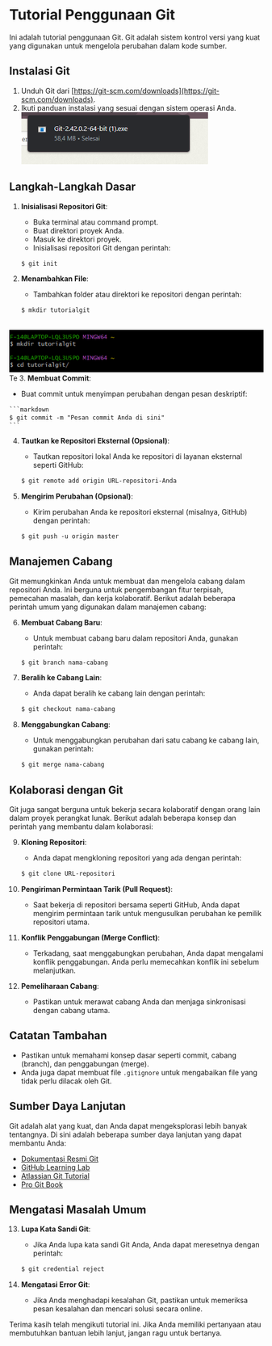 # Tutorial Penggunaan Git

Ini adalah tutorial penggunaan Git. Git adalah sistem kontrol versi yang kuat yang digunakan untuk mengelola perubahan dalam kode sumber.

## Instalasi Git

1. Unduh Git dari [https://git-scm.com/downloads](https://git-scm.com/downloads).
2. Ikuti panduan instalasi yang sesuai dengan sistem operasi Anda.
![Teks Alt](gambar1.png)

## Langkah-Langkah Dasar

1. **Inisialisasi Repositori Git**:
   - Buka terminal atau command prompt.
   - Buat direktori proyek Anda.
   - Masuk ke direktori proyek.
   - Inisialisasi repositori Git dengan perintah:
    
    ```markdown
    $ git init
    ```

2. **Menambahkan File**:
   - Tambahkan folder atau direktori ke repositori dengan perintah:
    
    ```markdown
    $ mkdir tutorialgit
  
    ```
  ![ks Alt](gambar2.png)Te
3. **Membuat Commit**:
   - Buat commit untuk menyimpan perubahan dengan pesan deskriptif:
     
    ```markdown
    $ git commit -m "Pesan commit Anda di sini"
    ```

4. **Tautkan ke Repositori Eksternal (Opsional)**:
   - Tautkan repositori lokal Anda ke repositori di layanan eksternal seperti GitHub:
    
    ```markdown
    $ git remote add origin URL-repositori-Anda
    ```

5. **Mengirim Perubahan (Opsional)**:
   - Kirim perubahan Anda ke repositori eksternal (misalnya, GitHub) dengan perintah:
    
    ```markdown
    $ git push -u origin master
    ```

## Manajemen Cabang

Git memungkinkan Anda untuk membuat dan mengelola cabang dalam repositori Anda. Ini berguna untuk pengembangan fitur terpisah, pemecahan masalah, dan kerja kolaboratif. Berikut adalah beberapa perintah umum yang digunakan dalam manajemen cabang:

6. **Membuat Cabang Baru**:
   - Untuk membuat cabang baru dalam repositori Anda, gunakan perintah:
   
    ```markdown
    $ git branch nama-cabang
    ```

7. **Beralih ke Cabang Lain**:
   - Anda dapat beralih ke cabang lain dengan perintah:
   
    ```markdown
    $ git checkout nama-cabang
    ```

8. **Menggabungkan Cabang**:
   - Untuk menggabungkan perubahan dari satu cabang ke cabang lain, gunakan perintah:
   
    ```markdown
    $ git merge nama-cabang
    ```

## Kolaborasi dengan Git

Git juga sangat berguna untuk bekerja secara kolaboratif dengan orang lain dalam proyek perangkat lunak. Berikut adalah beberapa konsep dan perintah yang membantu dalam kolaborasi:

9. **Kloning Repositori**:
   - Anda dapat mengkloning repositori yang ada dengan perintah:
   
    ```markdown
    $ git clone URL-repositori
    ```

10. **Pengiriman Permintaan Tarik (Pull Request)**:
    - Saat bekerja di repositori bersama seperti GitHub, Anda dapat mengirim permintaan tarik untuk mengusulkan perubahan ke pemilik repositori utama.

11. **Konflik Penggabungan (Merge Conflict)**:
    - Terkadang, saat menggabungkan perubahan, Anda dapat mengalami konflik penggabungan. Anda perlu memecahkan konflik ini sebelum melanjutkan.

12. **Pemeliharaan Cabang**:
    - Pastikan untuk merawat cabang Anda dan menjaga sinkronisasi dengan cabang utama.

## Catatan Tambahan

- Pastikan untuk memahami konsep dasar seperti commit, cabang (branch), dan penggabungan (merge).
- Anda juga dapat membuat file `.gitignore` untuk mengabaikan file yang tidak perlu dilacak oleh Git.

## Sumber Daya Lanjutan

Git adalah alat yang kuat, dan Anda dapat mengeksplorasi lebih banyak tentangnya. Di sini adalah beberapa sumber daya lanjutan yang dapat membantu Anda:

- [Dokumentasi Resmi Git](https://git-scm.com/doc)
- [GitHub Learning Lab](https://lab.github.com/)
- [Atlassian Git Tutorial](https://www.atlassian.com/git)
- [Pro Git Book](https://git-scm.com/book/en/v2)

## Mengatasi Masalah Umum

13. **Lupa Kata Sandi Git**:
    - Jika Anda lupa kata sandi Git Anda, Anda dapat meresetnya dengan perintah:
   
    ```markdown
    $ git credential reject
    ```

14. **Mengatasi Error Git**:
    - Jika Anda menghadapi kesalahan Git, pastikan untuk memeriksa pesan kesalahan dan mencari solusi secara online.

Terima kasih telah mengikuti tutorial ini. Jika Anda memiliki pertanyaan atau membutuhkan bantuan lebih lanjut, jangan ragu untuk bertanya.
